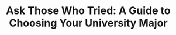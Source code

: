 ---
title: 'Ask Those Who Tried: A Guide to Choosing Your University Major'
type: 'personal project'
affiliation:
images: ["AskThoseWhoTried1","AskThoseWhoTried2", "AskThoseWhoTried - P1", "AskThoseWhoTried - P2"]
imageHeight: 340px
skills: ['Writing', 'Research']
videoLink: ""
github: ""
links: []
linkTitles: []
linkTypes: []
description: "Upon being overwhelmed by possible career paths, I conducted a qualitative research project in which I interviewed over 100 individuals about their chosen field of study, their satisfaction levels, and the reasons behind their satisfaction levels. Due to the project's success and the great insight obtained, I compiled and published the results into a book which ended up being sold in my high school."
---